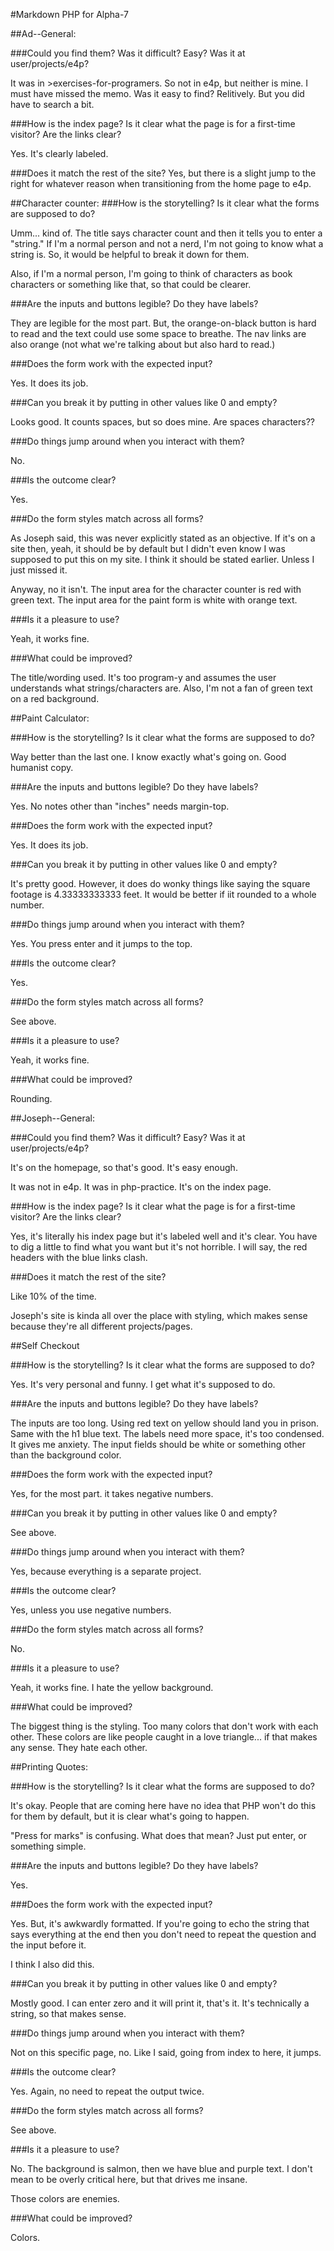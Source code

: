 #Markdown PHP for Alpha-7

##Ad--General:

###Could you find them? Was it difficult? Easy? Was it at user/projects/e4p?

It was in >exercises-for-programers.
So not in e4p, but neither is mine. I must have missed the memo. Was it easy to find? Relitively. But you did have to search a bit. 

###How is the index page? Is it clear what the page is for a first-time visitor? Are the links clear?

Yes. It's clearly labeled. 

###Does it match the rest of the site?
Yes, but there is a slight jump to the right for whatever reason when transitioning from the home page to e4p. 

##Character counter:
###How is the storytelling? Is it clear what the forms are supposed to do?

Umm... kind of. The title says character count and then it tells you to enter a "string." If I'm a normal person and not a nerd, I'm not going to know what a string is. So, it would be helpful to break it down for them. 

Also, if I'm a normal person, I'm going to think of characters as book characters or something like that, so that could be clearer. 

###Are the inputs and buttons legible? Do they have labels?

They are legible for the most part. But, the orange-on-black button is hard to read and the text could use some space to breathe. The nav links are also orange (not what we're talking about but also hard to read.) 

###Does the form work with the expected input?

Yes. It does its job.

###Can you break it by putting in other values like 0 and empty?

Looks good. It counts spaces, but so does mine. Are spaces characters??

###Do things jump around when you interact with them?

No. 

###Is the outcome clear?

Yes.

###Do the form styles match across all forms?

As Joseph said, this was never explicitly stated as an objective. If it's on a site then, yeah, it should be by default but I didn't even know I was supposed to put this on my site. I think it should be stated earlier. Unless I just missed it. 

Anyway, no it isn't. The input area for the character counter is red with green text. The input area for the paint form is white with orange text.

###Is it a pleasure to use?

Yeah, it works fine. 

###What could be improved?

The title/wording used. It's too program-y and assumes the user understands what strings/characters are. Also, I'm not a fan of green text on a red background. 


##Paint Calculator: 

###How is the storytelling? Is it clear what the forms are supposed to do?

Way better than the last one. I know exactly what's going on. Good humanist copy.

###Are the inputs and buttons legible? Do they have labels?

Yes. No notes other than "inches" needs margin-top. 

###Does the form work with the expected input?

Yes. It does its job.

###Can you break it by putting in other values like 0 and empty?

It's pretty good. However, it does do wonky things like saying the square footage is 4.33333333333 feet. It would be better if iit rounded to a whole number.

###Do things jump around when you interact with them?

Yes. You press enter and it jumps to the top. 

###Is the outcome clear?

Yes.

###Do the form styles match across all forms?

See above.

###Is it a pleasure to use?

Yeah, it works fine. 

###What could be improved?

Rounding.


##Joseph--General:

###Could you find them? Was it difficult? Easy? Was it at user/projects/e4p?

It's on the homepage, so that's good. It's easy enough. 

It was not in e4p. It was in php-practice. It's on the index page. 

###How is the index page? Is it clear what the page is for a first-time visitor? Are the links clear?

Yes, it's literally his index page but it's labeled well and it's clear. You have to dig a little to find what you want but it's not horrible. I will say, the red headers with the blue links clash. 

###Does it match the rest of the site?

Like 10% of the time.

Joseph's site is kinda all over the place with styling, which makes sense because they're all different projects/pages. 

##Self Checkout

###How is the storytelling? Is it clear what the forms are supposed to do?

Yes. It's very personal and funny. I get what it's supposed to do. 

###Are the inputs and buttons legible? Do they have labels?

The inputs are too long. Using red text on yellow should land you in prison. Same with the h1 blue text. The labels need more space, it's too condensed. It gives me anxiety. The input fields should be white or something other than the background color. 

###Does the form work with the expected input?

Yes, for the most part. it takes negative numbers. 

###Can you break it by putting in other values like 0 and empty?

See above.

###Do things jump around when you interact with them?

Yes, because everything is a separate project.  

###Is the outcome clear?

Yes, unless you use negative numbers. 

###Do the form styles match across all forms?

No.

###Is it a pleasure to use?

Yeah, it works fine. I hate the yellow background.

###What could be improved?

The biggest thing is the styling. Too many colors that don't work with each other. These colors are like people caught in a love triangle... if that makes any sense. They hate each other. 


##Printing Quotes: 

###How is the storytelling? Is it clear what the forms are supposed to do?

It's okay. People that are coming here have no idea that PHP won't do this for them by default, but it is clear what's going to happen. 

"Press for marks" is confusing. What does that mean? Just put enter, or something simple. 

###Are the inputs and buttons legible? Do they have labels?

Yes.

###Does the form work with the expected input?

Yes. But, it's awkwardly formatted. If you're going to echo the string that says everything at the end then you don't need to repeat the question and the input before it.

I think I also did this. 

###Can you break it by putting in other values like 0 and empty?

Mostly good. I can enter zero and it will print it, that's it. It's technically a string, so that makes sense. 

###Do things jump around when you interact with them?

Not on this specific page, no. Like I said, going from index to here, it jumps.

###Is the outcome clear?

Yes. Again, no need to repeat the output twice. 

###Do the form styles match across all forms?

See above.

###Is it a pleasure to use?

No. The background is salmon, then we have blue and purple text. I don't mean to be overly critical here, but that drives me insane.  

Those colors are enemies. 

###What could be improved?

Colors.









